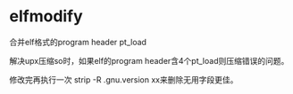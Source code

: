 # elfmodify
合并elf格式的program header pt_load


解决upx压缩so时，如果elf的program header含4个pt_load则压缩错误的问题。


修改完再执行一次 strip -R .gnu.version xx来删除无用字段更佳。
